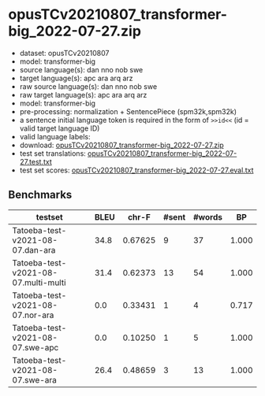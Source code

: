 # opusTCv20210807_transformer-big_2022-07-27.zip

* dataset: opusTCv20210807
* model: transformer-big
* source language(s): dan nno nob swe
* target language(s): apc ara arq arz
* raw source language(s): dan nno nob swe
* raw target language(s): apc ara arq arz
* model: transformer-big
* pre-processing: normalization + SentencePiece (spm32k,spm32k)
* a sentence initial language token is required in the form of `>>id<<` (id = valid target language ID)
* valid language labels: 
* download: [opusTCv20210807_transformer-big_2022-07-27.zip](https://object.pouta.csc.fi/Tatoeba-MT-models/gmq-ara/opusTCv20210807_transformer-big_2022-07-27.zip)
* test set translations: [opusTCv20210807_transformer-big_2022-07-27.test.txt](https://object.pouta.csc.fi/Tatoeba-MT-models/gmq-ara/opusTCv20210807_transformer-big_2022-07-27.test.txt)
* test set scores: [opusTCv20210807_transformer-big_2022-07-27.eval.txt](https://object.pouta.csc.fi/Tatoeba-MT-models/gmq-ara/opusTCv20210807_transformer-big_2022-07-27.eval.txt)

## Benchmarks

| testset | BLEU  | chr-F | #sent | #words | BP |
|---------|-------|-------|-------|--------|----|
| Tatoeba-test-v2021-08-07.dan-ara 	| 34.8 	| 0.67625 	| 9 	| 37 	| 1.000 |
| Tatoeba-test-v2021-08-07.multi-multi 	| 31.4 	| 0.62373 	| 13 	| 54 	| 1.000 |
| Tatoeba-test-v2021-08-07.nor-ara 	| 0.0 	| 0.33431 	| 1 	| 4 	| 0.717 |
| Tatoeba-test-v2021-08-07.swe-apc 	| 0.0 	| 0.10250 	| 1 	| 5 	| 1.000 |
| Tatoeba-test-v2021-08-07.swe-ara 	| 26.4 	| 0.48659 	| 3 	| 13 	| 1.000 |

